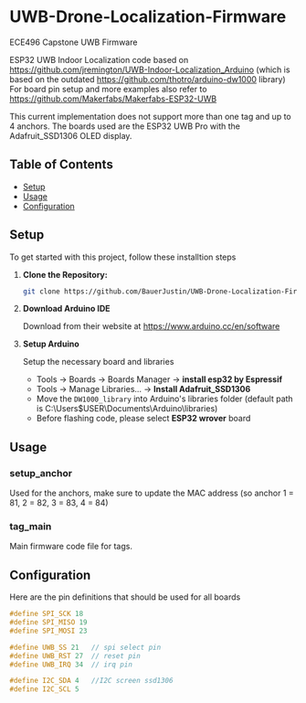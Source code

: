 # UWB-Drone-Localization-Firmware

ECE496 Capstone UWB Firmware

ESP32 UWB Indoor Localization code based on https://github.com/jremington/UWB-Indoor-Localization_Arduino 
(which is based on the outdated https://github.com/thotro/arduino-dw1000 library)
For board pin setup and more examples also refer to https://github.com/Makerfabs/Makerfabs-ESP32-UWB

This current implementation does not support more than one tag and up to 4 anchors. 
The boards used are the ESP32 UWB Pro with the Adafruit_SSD1306 OLED display.

## Table of Contents

- [Setup](#setup)
- [Usage](#usage)
- [Configuration](#configuration)

## Setup

To get started with this project, follow these installtion steps

1. **Clone the Repository:**

    ```bash
    git clone https://github.com/BauerJustin/UWB-Drone-Localization-Firmware.git
    ```

2. **Download Arduino IDE**

    Download from their website at https://www.arduino.cc/en/software

3. **Setup Arduino**

    Setup the necessary board and libraries
    - Tools -> Boards -> Boards Manager -> **install esp32 by Espressif**
    - Tools -> Manage Libraries... -> **Install Adafruit_SSD1306**
    - Move the `DW1000_library` into Arduino's libraries folder (default path is C:\Users\$USER\Documents\Arduino\libraries)
    - Before flashing code, please select **ESP32 wrover** board

## Usage

### setup_anchor

Used for the anchors, make sure to update the MAC address (so anchor 1 = 81, 2 = 82, 3 = 83, 4 = 84)

### tag_main

Main firmware code file for tags.

## Configuration

Here are the pin definitions that should be used for all boards

```c
#define SPI_SCK 18
#define SPI_MISO 19
#define SPI_MOSI 23

#define UWB_SS 21   // spi select pin
#define UWB_RST 27  // reset pin
#define UWB_IRQ 34  // irq pin

#define I2C_SDA 4	//I2C screen ssd1306
#define I2C_SCL 5
```

